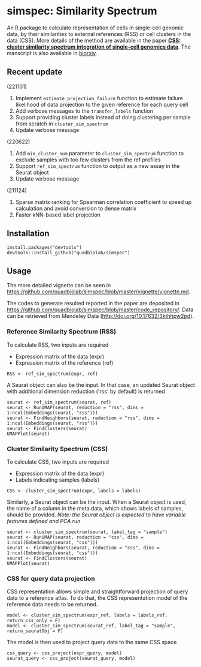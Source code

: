 # simspec: Similarity Spectrum
An R package to calculate representation of cells in single-cell genomic data, by their similarities to external references (RSS) or cell clusters in the data (CSS). More details of the method are available in the paper **[CSS: cluster similarity spectrum integration of single-cell genomics data](https://genomebiology.biomedcentral.com/articles/10.1186/s13059-020-02147-4)**. The manscript is also available in [biorxiv](https://doi.org/10.1101/2020.02.27.968560).

Recent update
------
(221101)
1. Implement `estimate_projection_failure` function to estimate failure likelihood of data projection to the given reference for each query cell
2. Add verbose messages to the `transfer_labels` function
3. Support providing cluster labels instead of doing clustering per sample from scratch in `cluster_sim_spectrum`
4. Update verbose message

(220622)
1. Add `min_cluster_num` parameter to `cluster_sim_spectrum` function to exclude samples with too few clusters from the ref profiles
2. Support `ref_sim_spectrum` function to output as a new assay in the Seurat object
3. Update verbose message

(211124)
1. Sparse matrix ranking for Spearman correlation coefficient to speed up calculation and avoid conversion to dense matrix
2. Faster kNN-based label projection

Installation
------
```
install.packages("devtools")
devtools::install_github("quadbiolab/simspec")
```

Usage
------
The more detailed vignette can be seen in https://github.com/quadbiolab/simspec/blob/master/vignette/vignette.md.

The codes to generate resulted reported in the paper are deposited in https://github.com/quadbiolab/simspec/blob/master/code_repository/. Data can be retrieved from Mendeley Data (http://doi.org/10.17632/3kthhpw2pd).

### Reference Similarity Spectrum (RSS)
To calculate RSS, two inputs are required
* Expression matrix of the data (expr)
* Expression matrix of the reference (ref)
```
RSS <- ref_sim_spectrum(expr, ref)
```
A Seurat object can also be the input. In that case, an updated Seurat object with additional dimension reduction ('rss' by default) is returned
```
seurat <- ref_sim_spectrum(seurat, ref)
seurat <- RunUMAP(seurat, reduction = "rss", dims = 1:ncol(Embeddings(seurat, "rss")))
seurat <- FindNeighbors(seurat, reduction = "rss", dims = 1:ncol(Embeddings(seurat, "rss")))
seurat <- FindClusters(seurat)
UMAPPlot(seurat)
```

### Cluster Similarity Spectrum (CSS)
To calculate CSS, two inputs are required
* Expression matrix of the data (expr)
* Labels indicating samples (labels)
```
CSS <- cluster_sim_spectrum(expr, labels = labels)
```
Similarly, a Seurat object can be the input. When a Seurat object is used, the name of a column in the meta.data, which shows labels of samples, should be provided.
*Note: the Seurat object is expected to have variable features defined and PCA run*
```
seurat <- cluster_sim_spectrum(seurat, label_tag = "sample")
seurat <- RunUMAP(seurat, reduction = "css", dims = 1:ncol(Embeddings(seurat, "css")))
seurat <- FindNeighbors(seurat, reduction = "css", dims = 1:ncol(Embeddings(seurat, "css")))
seurat <- FindClusters(seurat)
UMAPPlot(seurat)
```
### CSS for query data projection
CSS representation allows simple and straightforward projection of query data to a reference atlas. To do that, the CSS representation model of the reference data needs to be returned.
```
model <- cluster_sim_spectrum(expr_ref, labels = labels_ref, return_css_only = F)
model <- cluster_sim_spectrum(seurat_ref, label_tag = "sample", return_seuratObj = F)
```
The model is then used to project query data to the same CSS space
```
css_query <- css_project(expr_query, model)
seurat_query <- css_project(seurat_query, model)
```

